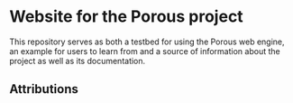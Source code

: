 # Website for the Porous project

This repository serves as both a testbed for using the Porous web engine, an example for users to learn from and a source of information about the project as well as its documentation.

## Attributions
